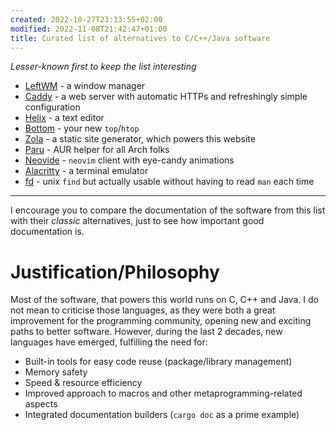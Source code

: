 ```yaml
---
created: 2022-10-27T23:13:55+02:00
modified: 2022-11-08T21:42:47+01:00
title: Curated list of alternatives to C/C++/Java software
---
```


*Lesser-known first to keep the list interesting*

- [LeftWM](https://leftwm.org) - a window manager
- [Caddy](https://caddyserver.com/) - a web server with automatic HTTPs and refreshingly simple configuration
- [Helix](https://helix-editor.com/) - a text editor
- [Bottom](https://github.com/ClementTsang/bottom/) - your new `top`/`htop`
- [Zola](https://www.getzola.org/documentation/getting-started/overview/) - a static site generator, which powers this website
- [Paru](https://github.com/Morganamilo/paru) - AUR helper for all Arch folks
- [Neovide](https://neovide.dev) - `neovim` client with eye-candy animations
- [Alacritty](https://alacritty.org/) - a terminal emulator
- [fd](https://github.com/sharkdp/fd) - unix `find` but actually usable without having to read `man` each time

---

I encourage you to compare the documentation of the software from this list with their *classic* alternatives, just to see how important good documentation is. 

# Justification/Philosophy

Most of the software, that powers this world runs on C, C++ and Java. I do not mean to criticise those languages, as they were both a great improvement for the programming community, opening new and exciting paths to better software. However, during the last 2 decades, new languages have emerged, fulfilling the need for:

- Built-in tools for easy code reuse (package/library management)
- Memory safety
- Speed & resource efficiency
- Improved approach to macros and other metaprogramming-related aspects
- Integrated documentation builders (`cargo doc` as a prime example)
